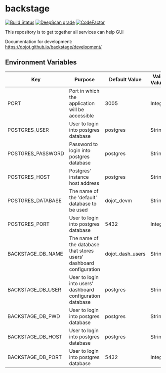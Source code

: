 # backstage
[![Build Status](https://travis-ci.com/dojot/backstage.svg?branch=master)](https://travis-ci.com/dojot/backstage) [![DeepScan grade](https://deepscan.io/api/teams/2714/projects/3991/branches/33559/badge/grade.svg)](https://deepscan.io/dashboard#view=project&tid=2714&pid=3991&bid=33559) [![CodeFactor](https://www.codefactor.io/repository/github/dojot/backstage/badge)](https://www.codefactor.io/repository/github/dojot/backstage)

This repository is to get together all services can help GUI

Documentation for development: https://dojot.github.io/backstage/development/

## **Environment Variables**
Key                        | Purpose                                                  | Default Value      | Valid Values |
-------------------------- | -------------------------------------------------------- | ---------------    | -----------  |
PORT                       | Port in which the application will be accessible         | 3005               | Integer      |
POSTGRES_USER              | User to login into postgres database                     | postgres           | String       |
POSTGRES_PASSWORD          | Password to login into postgres database                 | postgres           | String       |
POSTGRES_HOST              | Postgres' instance host address                          | postgres           | String       |
POSTGRES_DATABASE          | The name of the 'default' database to be used            | dojot_devm         | String       |
POSTGRES_PORT              | User to login into postgres database                     | 5432               | Integer      |
BACKSTAGE_DB_NAME          | The name of the database that stores users' dashboard configuration| dojot_dash_users           | String       |
BACKSTAGE_DB_USER          | User to login into users' dashboard configuration database| postgres           | String       |
BACKSTAGE_DB_PWD           | User to login into postgres database                     | postgres           | String       |
BACKSTAGE_DB_HOST          | User to login into postgres database                     | postgres           | String       |
BACKSTAGE_DB_PORT          | User to login into postgres database                     | 5432           | Integer       |
